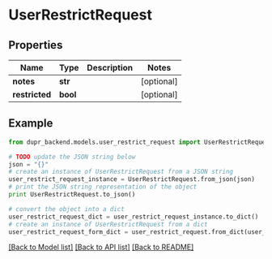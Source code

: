 # UserRestrictRequest


## Properties
Name | Type | Description | Notes
------------ | ------------- | ------------- | -------------
**notes** | **str** |  | [optional] 
**restricted** | **bool** |  | [optional] 

## Example

```python
from dupr_backend.models.user_restrict_request import UserRestrictRequest

# TODO update the JSON string below
json = "{}"
# create an instance of UserRestrictRequest from a JSON string
user_restrict_request_instance = UserRestrictRequest.from_json(json)
# print the JSON string representation of the object
print UserRestrictRequest.to_json()

# convert the object into a dict
user_restrict_request_dict = user_restrict_request_instance.to_dict()
# create an instance of UserRestrictRequest from a dict
user_restrict_request_form_dict = user_restrict_request.from_dict(user_restrict_request_dict)
```
[[Back to Model list]](../README.md#documentation-for-models) [[Back to API list]](../README.md#documentation-for-api-endpoints) [[Back to README]](../README.md)


